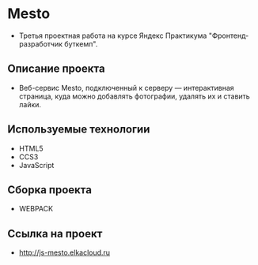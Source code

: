 # Mesto

- Третья проектная работа на курсе Яндекс Практикума "Фронтенд-разработчик буткемп".

## Описание проекта

- Веб-сервис Mesto, подключенный к серверу — интерактивная страница, куда можно
  добавлять фотографии, удалять их и ставить лайки.

## Используемые технологии

- HTML5
- CCS3
- JavaScript

## Сборка проекта

- WEBPACK

## Ссылка на проект

- http://js-mesto.elkacloud.ru